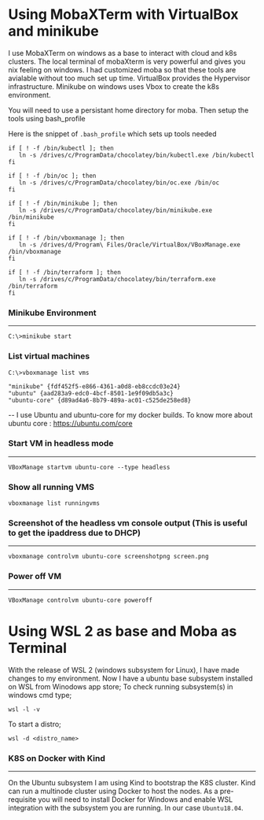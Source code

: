 

# Using MobaXTerm with VirtualBox and minikube 
I use MobaXTerm on windows as a base to interact with cloud and k8s clusters. The local terminal of mobaXterm is very powerful and gives you nix feeling on windows. I had customized moba so that these tools are avialable without too much set up time. VirtualBox provides the Hypervisor infrastructure. Minikube on windows uses Vbox to create the k8s environment.

You will need to use a persistant home directory for moba. Then setup the tools using bash_profile

Here is the snippet of `.bash_profile` which sets up tools needed
```
if [ ! -f /bin/kubectl ]; then
   ln -s /drives/c/ProgramData/chocolatey/bin/kubectl.exe /bin/kubectl
fi

if [ ! -f /bin/oc ]; then
   ln -s /drives/c/ProgramData/chocolatey/bin/oc.exe /bin/oc
fi

if [ ! -f /bin/minikube ]; then
   ln -s /drives/c/ProgramData/chocolatey/bin/minikube.exe /bin/minikube
fi

if [ ! -f /bin/vboxmanage ]; then
   ln -s /drives/d/Program\ Files/Oracle/VirtualBox/VBoxManage.exe /bin/vboxmanage
fi

if [ ! -f /bin/terraform ]; then
   ln -s /drives/c/ProgramData/chocolatey/bin/terraform.exe /bin/terraform
fi

```

### Minikube Environment
---
`C:\>minikube start`

### List virtual machines
`C:\>vboxmanage list vms`
```
"minikube" {fdf452f5-e866-4361-a0d8-eb8ccdc03e24}
"ubuntu" {aad283a9-edc0-4bcf-8501-1e9f09db5a3c}
"ubuntu-core" {d89ad4a6-8b79-489a-ac01-c525de258ed8}
```
-- I use Ubuntu and ubuntu-core for my docker builds. To know more about ubuntu core : https://ubuntu.com/core

### Start VM in headless mode
---
`VBoxManage startvm ubuntu-core --type headless`

### Show all running VMS
`vboxmanage list runningvms`

### Screenshot of the headless vm console output (This is useful to get the ipaddress due to DHCP)
---
`vboxmanage controlvm ubuntu-core screenshotpng screen.png`

### Power off VM
---
`VBoxManage controlvm ubuntu-core poweroff`

# Using WSL 2 as base and Moba as Terminal
With the release of WSL 2 (windows subsystem for Linux), I have made changes to my environment. 
Now I have a ubuntu base subsystem installed on WSL from Winodows app store; 
To check running subsystem(s) in windows cmd type;
```
wsl -l -v
```
To start a distro;
```
wsl -d <distro_name>
```
### K8S on Docker with Kind
---
On the Ubuntu subsystem I am using Kind to bootstrap the K8S cluster. Kind can run a multinode cluster using Docker to host the nodes. As a pre-requisite you will need to install Docker for Windows and enable WSL integration with the subsystem you are running. In our case `Ubuntu18.04`.